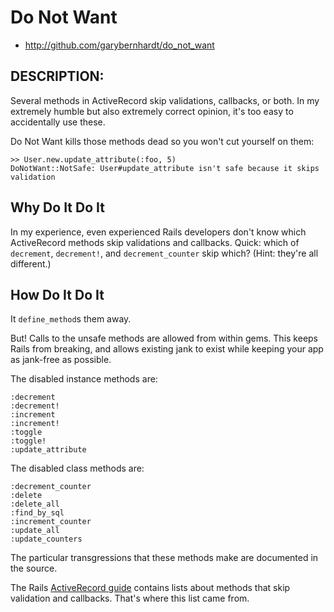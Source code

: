 # Do Not Want

* http://github.com/garybernhardt/do_not_want

## DESCRIPTION:

Several methods in ActiveRecord skip validations, callbacks, or both. In my extremely humble but also extremely correct opinion, it's too easy to accidentally use these.

Do Not Want kills those methods dead so you won't cut yourself on them:

    >> User.new.update_attribute(:foo, 5)
    DoNotWant::NotSafe: User#update_attribute isn't safe because it skips validation

## Why Do It Do It

In my experience, even experienced Rails developers don't know which ActiveRecord methods skip validations and callbacks. Quick: which of `decrement`, `decrement!`, and `decrement_counter` skip which? (Hint: they're all different.)

## How Do It Do It

It `define_method`s them away.

But! Calls to the unsafe methods are allowed from within gems. This keeps Rails from breaking, and allows existing jank to exist while keeping your app as jank-free as possible.

The disabled instance methods are:

    :decrement
    :decrement!
    :increment
    :increment!
    :toggle
    :toggle!
    :update_attribute

The disabled class methods are:

    :decrement_counter
    :delete
    :delete_all
    :find_by_sql
    :increment_counter
    :update_all
    :update_counters

The particular transgressions that these methods make are documented in the source.

The Rails [ActiveRecord guide](http://guides.rubyonrails.org/active_record_validations_callbacks.html#skipping-validations) contains lists about methods that skip validation and callbacks. That's where this list came from.


